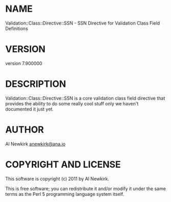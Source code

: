 # NAME

Validation::Class::Directive::SSN - SSN Directive for Validation Class Field Definitions

# VERSION

version 7.900000

# DESCRIPTION

Validation::Class::Directive::SSN is a core validation class
field directive that provides the ability to do some really cool stuff only we
haven't documented it just yet.

# AUTHOR

Al Newkirk <anewkirk@ana.io>

# COPYRIGHT AND LICENSE

This software is copyright (c) 2011 by Al Newkirk.

This is free software; you can redistribute it and/or modify it under
the same terms as the Perl 5 programming language system itself.
